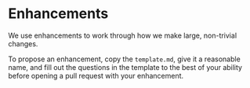 # Enhancements

We use enhancements to work through how we make large, non-trivial changes.

To propose an enhancement, copy the `template.md`, give it a reasonable name,
and fill out the questions in the template to the best of your ability before
opening a pull request with your enhancement.

